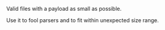 Valid files with a payload as small as possible.

Use it to fool parsers and to fit within unexpected size range.

